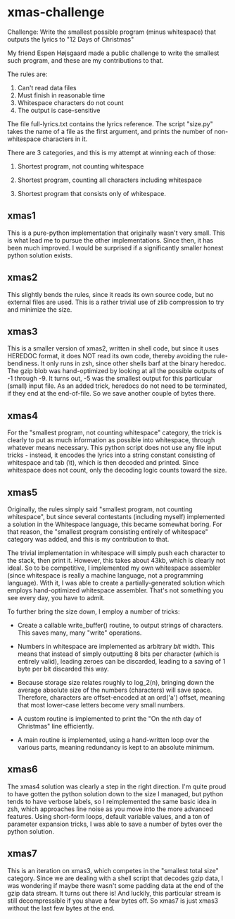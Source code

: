 # xmas-challenge

Challenge: Write the smallest possible program (minus whitespace) that
outputs the lyrics to "12 Days of Christmas"

My friend Espen Højsgaard made a public challenge to write the
smallest such program, and these are my contributions to that.

The rules are:

  1. Can't read data files
  2. Must finish in reasonable time
  3. Whitespace characters do not count
  4. The output is case-sensitive

The file full-lyrics.txt contains the lyrics reference. The script
"size.py" takes the name of a file as the first argument, and prints
the number of non-whitespace characters in it.

There are 3 categories, and this is my attempt at winning each of those:

  1. Shortest program, not counting whitespace

  2. Shortest program, counting all characters including whitespace

  3. Shortest program that consists only of whitespace.

## xmas1

This is a pure-python implementation that originally wasn't very
small. This is what lead me to pursue the other implementations. Since
then, it has been much improved. I would be surprised if a
significantly smaller honest python solution exists.

## xmas2

This slightly bends the rules, since it reads its own source code, but
no external files are used. This is a rather trivial use of zlib
compression to try and minimize the size.

## xmas3

This is a smaller version of xmas2, written in shell code, but since
it uses HEREDOC format, it does NOT read its own code, thereby
avoiding the rule-bendiness. It only runs in zsh, since other shells
barf at the binary heredoc. The gzip blob was hand-optimized by
looking at all the possible outputs of -1 through -9. It turns out, -5
was the smallest output for this particular (small) input file. As an
added trick, heredocs do not need to be terminated, if they end at the
end-of-file. So we save another couple of bytes there.

## xmas4

For the "smallest program, not counting whitespace" category, the
trick is clearly to put as much information as possible into
whitespace, through whatever means necessary. This python script does
not use any file input tricks - instead, it encodes the lyrics into a
string constant consisting of whitespace and tab (\t), which is then
decoded and printed. Since whitespace does not count, only the
decoding logic counts toward the size.

## xmas5

Originally, the rules simply said "smallest program, not counting
whitespace", but since several contestants (including myself)
implemented a solution in the Whitespace language, this became
somewhat boring. For that reason, the "smallest program consisting
entirely of whitespace" category was added, and this is my
contribution to that.

The trivial implementation in whitespace will simply push each
character to the stack, then print it. However, this takes about 43kb,
which is clearly not ideal. So to be competitive, I implemented my own
whitespace assembler (since whitespace is really a machine language,
not a programming language). With it, I was able to create a
partially-generated solution which employs hand-optimized whitespace
assembler. That's not something you see every day, you have to admit.

To further bring the size down, I employ a number of tricks:

 - Create a callable write_buffer() routine, to output strings of
   characters. This saves many, many "write" operations.

 - Numbers in whitespace are implemented as arbitrary *bit*
   width. This means that instead of simply outputting 8 bits per
   character (which is entirely valid), leading zeroes can be
   discarded, leading to a saving of 1 byte per bit discarded this way.

 - Because storage size relates roughly to log_2(n), bringing down the
   average absolute size of the numbers (characters) will save
   space. Therefore, characters are offset-encoded at an ord('a')
   offset, meaning that most lower-case letters become very small numbers.

 - A custom routine is implemented to print the "On the nth day of
   Christmas" line efficiently.

 - A main routine is implemented, using a hand-written loop over the
   various parts, meaning redundancy is kept to an absolute minimum.

## xmas6

The xmas4 solution was clearly a step in the right direction. I'm
quite proud to have gotten the python solution down to the size I
managed, but python tends to have verbose labels, so I reimplemented
the same basic idea in zsh, which approaches line noise as you move
into the more advanced features. Using short-form loops, default
variable values, and a ton of parameter expansion tricks, I was able
to save a number of bytes over the python solution.

## xmas7

This is an iteration on xmas3, which competes in the "smallest total
size" category. Since we are dealing with a shell script that decodes
gzip data, I was wondering if maybe there wasn't some padding data at
the end of the gzip data stream. It turns out there is! And luckily,
this particular stream is still decompressible if you shave a few
bytes off. So xmas7 is just xmas3 without the last few bytes at the end.
